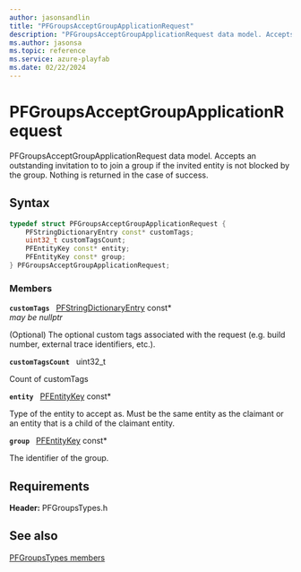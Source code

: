 ```yaml
---
author: jasonsandlin
title: "PFGroupsAcceptGroupApplicationRequest"
description: "PFGroupsAcceptGroupApplicationRequest data model. Accepts an outstanding invitation to to join a group if the invited entity is not blocked by the group. Nothing is returned in the case of success."
ms.author: jasonsa
ms.topic: reference
ms.service: azure-playfab
ms.date: 02/22/2024
---
```


# PFGroupsAcceptGroupApplicationRequest  

PFGroupsAcceptGroupApplicationRequest data model. Accepts an outstanding invitation to to join a group if the invited entity is not blocked by the group. Nothing is returned in the case of success.  

## Syntax  
  
```cpp
typedef struct PFGroupsAcceptGroupApplicationRequest {  
    PFStringDictionaryEntry const* customTags;  
    uint32_t customTagsCount;  
    PFEntityKey const* entity;  
    PFEntityKey const* group;  
} PFGroupsAcceptGroupApplicationRequest;  
```
  
### Members  
  
**`customTags`** &nbsp; [PFStringDictionaryEntry](../../pftypes/structs/pfstringdictionaryentry.md) const*  
*may be nullptr*  
  
(Optional) The optional custom tags associated with the request (e.g. build number, external trace identifiers, etc.).
  
**`customTagsCount`** &nbsp; uint32_t  
  
Count of customTags
  
**`entity`** &nbsp; [PFEntityKey](../../pftypes/structs/pfentitykey-c.md) const*  
  
Type of the entity to accept as. Must be the same entity as the claimant or an entity that is a child of the claimant entity.
  
**`group`** &nbsp; [PFEntityKey](../../pftypes/structs/pfentitykey-c.md) const*  
  
The identifier of the group.
  
  
## Requirements  
  
**Header:** PFGroupsTypes.h
  
## See also  
[PFGroupsTypes members](../pfgroupstypes_members.md)  

  
  
